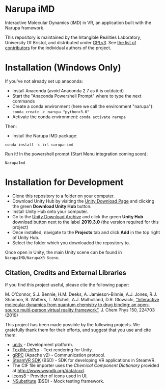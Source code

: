 # Narupa iMD 

Interactive Molecular Dynamics (iMD) in VR, an application built with the Narupa 
framework.

This repository is maintained by the Intangible Realities Laboratory, University Of Bristol, 
and distributed under [GPLv3](LICENSE).
See [the list of contributors](CONTRIBUTORS.md) for the individual authors of the project.


# Installation (Windows Only)

If you've not already set up anaconda: 

* Install Anaconda (avoid Anaconda 2.7 as it is outdated)
* Start the "Anaconda Powershell Prompt" where to type the next commands
* Create a conda environment (here we call the environment "narupa"): `conda create -n narupa "python>3.6"`
* Activate the conda environment: `conda activate narupa`

Then:

* Install the Narupa IMD package:

```
conda install -c irl narupa-imd
```

Run it! In the powershell prompt (Start Menu integration coming soon):

```
NarupaImd
```

# Installation for Development

*  Clone this repository to a folder on your computer.
*  Download Unity Hub by visiting the [Unity Download Page](https://unity3d.com/get-unity/download) and clicking the green **Download Unity Hub** button.
*  Install Unity Hub onto your computer.
*  Go to the [Unity Download Archive](https://unity3d.com/get-unity/download/archive) and click the green **Unity Hub** download button next to the label **2019.3.0** (the version required for this project)
*  Once installed, navigate to the **Projects** tab and click **Add** in the top right of Unity Hub.
*  Select the folder which you downloaded the repository to.

Once open in Unity, the main Unity scene can be found in `NarupaIMD/NarupaXR Scene`.

## Citation, Credits and External Libraries

If you find this project useful, please cite the following paper: 

M. O’Connor, S.J. Bennie, H.M. Deeks, A. Jamieson-Binnie, A.J. Jones, R.J. Shannon, R. Walters, T. Mitchell, A.J. Mulholland, D.R. Glowacki, [“Interactive molecular dynamics from quantum chemistry to drug binding: an open-source multi-person virtual reality framework”](https://aip.scitation.org/doi/10.1063/1.5092590), J. Chem Phys 150, 224703 (2019)

This project has been made possible by the following projects. We gratefully thank them for their efforts, and suggest that you use and cite them:

* [unity](https://unity.com/) - Development platform.
* [TextMeshPro](https://docs.unity3d.com/Packages/com.unity.textmeshpro@2.1/manual/index.html) - Text rendering for Unity.
* [gRPC](https://grpc.io/) (Apache v2) - Communication protocol.
* [SteamVR SDK](https://github.com/ValveSoftware/steamvr_unity_plugin) (BSD) - SDK for developing VR applications in SteamVR.
* The CIF file importer uses the *Chemical Component Dictionary* provided at http://www.wwpdb.org/data/ccd.
* [icons8](https://icons8.com) - Provider of icons used in UI.
* [NSubstitute](https://nsubstitute.github.io/) (BSD) - Mock testing framework.


